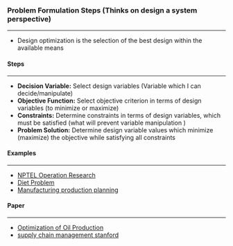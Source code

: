 ### Problem Formulation Steps (Thinks on design a system perspective)
---

+ Design optimization is the selection of the best design within the available means

#### Steps
*****

+ **Decision Variable:** Select design variables (Variable which I can decide/manipulate)
+ **Objective Function:** Select objective criterion in terms of design variables (to minimize or maximize)
+ **Constraints:** Determine constraints in terms of design variables, which must be satisfied (what will prevent variable manipulation )
+ **Problem Solution:** Determine design variable values which minimize (maximize) the objective while satisfying all constraints


#### Examples
*****

+ [NPTEL Operation Research](http://nptel.ac.in/courses/112106134/)
+ [Diet Problem](http://jeremykun.com/2014/06/02/linear-programming-and-the-most-affordable-healthy-diet-part-1/)
+ [Manufacturing production planning](http://ocw.mit.edu/courses/sloan-school-of-management/15-053-optimization-methods-in-management-science-spring-2013/tutorials/MIT15_053S13_tut01.pdf )



#### Paper
*****
+ [Optimization of Oil Production](http://www.diva-portal.org/smash/get/diva2:634802/FULLTEXT01.pdf)
+ [supply chain management stanford](https://web.stanford.edu/group/msande-history/wikiupload/8/84/Veinott_Supply_Chain_Optimization_Course_Notes.pdf)


